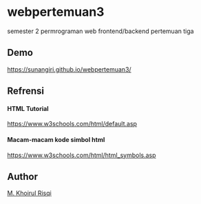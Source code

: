 # webpertemuan3
semester 2 permrograman web frontend/backend pertemuan tiga

## Demo
https://sunangiri.github.io/webpertemuan3/

## Refrensi
#### HTML Tutorial
https://www.w3schools.com/html/default.asp
#### Macam-macam kode simbol html
https://www.w3schools.com/html/html_symbols.asp

## Author
[M. Khoirul Risqi](https://github.com/risqikhoirul)
